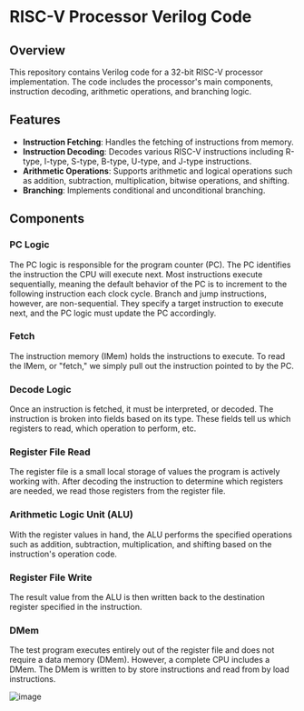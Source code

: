 # RISC-V Processor Verilog Code

## Overview

This repository contains Verilog code for a 32-bit RISC-V processor implementation. The code includes the processor's main components, instruction decoding, arithmetic operations, and branching logic.

## Features

- **Instruction Fetching**: Handles the fetching of instructions from memory.
- **Instruction Decoding**: Decodes various RISC-V instructions including R-type, I-type, S-type, B-type, U-type, and J-type instructions.
- **Arithmetic Operations**: Supports arithmetic and logical operations such as addition, subtraction, multiplication, bitwise operations, and shifting.
- **Branching**: Implements conditional and unconditional branching.

## Components

### PC Logic
The PC logic is responsible for the program counter (PC). The PC identifies the instruction the CPU will execute next. Most instructions execute sequentially, meaning the default behavior of the PC is to increment to the following instruction each clock cycle. Branch and jump instructions, however, are non-sequential. They specify a target instruction to execute next, and the PC logic must update the PC accordingly.

### Fetch
The instruction memory (IMem) holds the instructions to execute. To read the IMem, or "fetch," we simply pull out the instruction pointed to by the PC.

### Decode Logic
Once an instruction is fetched, it must be interpreted, or decoded. The instruction is broken into fields based on its type. These fields tell us which registers to read, which operation to perform, etc.

### Register File Read
The register file is a small local storage of values the program is actively working with. After decoding the instruction to determine which registers are needed, we read those registers from the register file.

### Arithmetic Logic Unit (ALU)
With the register values in hand, the ALU performs the specified operations such as addition, subtraction, multiplication, and shifting based on the instruction's operation code.

### Register File Write
The result value from the ALU is then written back to the destination register specified in the instruction.

### DMem
The test program executes entirely out of the register file and does not require a data memory (DMem). However, a complete CPU includes a DMem. The DMem is written to by store instructions and read from by load instructions.


![image](https://github.com/user-attachments/assets/73b2d380-1233-46c7-97d4-bfff73f9944d)




